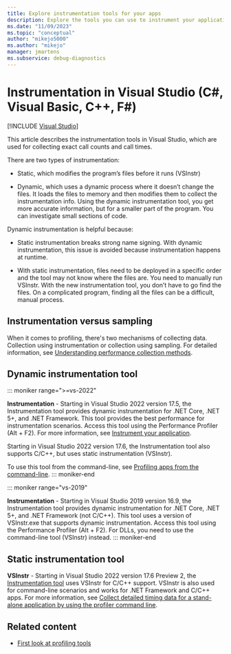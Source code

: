 ```yaml
---
title: Explore instrumentation tools for your apps
description: Explore the tools you can use to instrument your applications in Visual Studio, including dynamic and static instrumentation.
ms.date: "11/09/2023"
ms.topic: "conceptual"
author: "mikejo5000"
ms.author: "mikejo"
manager: jmartens
ms.subservice: debug-diagnostics
---
```


# Instrumentation in Visual Studio (C#, Visual Basic, C++, F#)

 [!INCLUDE [Visual Studio](~/includes/applies-to-version/vs-windows-only.md)]

This article describes the instrumentation tools in Visual Studio, which are used for collecting exact call counts and call times.

There are two types of instrumentation:

- Static, which modifies the program’s files before it runs (VSInstr)

- Dynamic, which uses a dynamic process where it doesn’t change the files. It loads the files to memory and then modifies them to collect the instrumentation info. Using the dynamic instrumentation tool, you get more accurate information, but for a smaller part of the program. You can investigate small sections of code.

Dynamic instrumentation is helpful because:

- Static instrumentation breaks strong name signing. With dynamic instrumentation, this issue is avoided because instrumentation happens at runtime.

- With static instrumentation, files need to be deployed in a specific order and the tool may not know where the files are. You need to manually run VSInstr. With the new instrumentation tool, you don’t have to go find the files. On a complicated program, finding all the files can be a difficult, manual process.

## Instrumentation versus sampling

When it comes to profiling, there's two mechanisms of collecting data. Collection using instrumentation or collection using sampling. For detailed information, see [Understanding performance collection methods](../profiling/understanding-performance-collection-methods-perf-profiler.md).

## Dynamic instrumentation tool

::: moniker range=">=vs-2022"

**Instrumentation** - Starting in Visual Studio 2022 version 17.5, the Instrumentation tool provides dynamic instrumentation for .NET Core, .NET 5+, and .NET Framework. This tool provides the best performance for instrumentation scenarios. Access this tool using the Performance Profiler (Alt + F2). For more information, see [Instrument your application](../profiling/instrumentation.md).

Starting in Visual Studio 2022 version 17.6, the Instrumentation tool also supports C/C++, but uses static instrumentation (VSInstr).

To use this tool from the command-line, see [Profiling apps from the command-line](../profiling/profile-apps-from-command-line.md).
::: moniker-end

::: moniker range="vs-2019"

**Instrumentation** - Starting in Visual Studio 2019 version 16.9, the Instrumentation tool provides dynamic instrumentation for .NET Core, .NET 5+, and .NET Framework (not C/C++). This tool uses a version of VSInstr.exe that supports dynamic instrumentation. Access this tool using the Performance Profiler (Alt + F2). For DLLs, you need to use the command-line tool (VSInstr) instead.
::: moniker-end

## Static instrumentation tool

**VSInstr** - Starting in Visual Studio 2022 version 17.6 Preview 2, the [Instrumentation tool](../profiling/instrumentation.md) uses VSInstr for C/C++ support. VSInstr is also used for command-line scenarios and works for .NET Framework and C/C++ apps. For more information, see [Collect detailed timing data for a stand-alone application by using the profiler command line](../profiling/collecting-detailed-timing-data-for-a-stand-alone-application.md).

## Related content

- [First look at profiling tools](../profiling/profiling-feature-tour.md)
